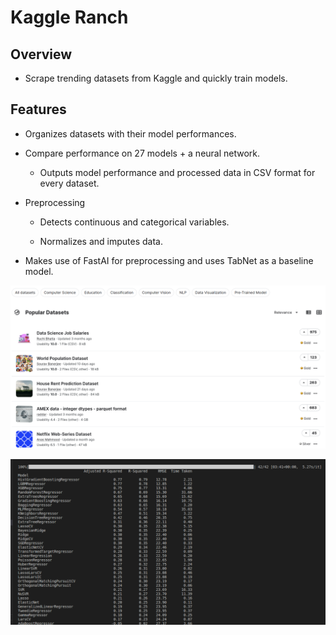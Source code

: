 # **Kaggle Ranch**

## Overview
- Scrape trending datasets from Kaggle and quickly train models.

## Features

- Organizes datasets with their model performances.

- Compare performance on 27 models + a neural network.
    - Outputs model performance and processed data in CSV format for every dataset.

- Preprocessing

    - Detects continuous and categorical variables.

    - Normalizes and imputes data.


- Makes use of FastAI for preprocessing and uses TabNet as a baseline model.

![Dataset Image](https://github.com/jarrettdev/Kaggle-Ranch/blob/main/resources/kaggle_dataset_page.png)

![Performance Picture](https://github.com/jarrettdev/Kaggle-Ranch/blob/main/resources/model_performance.png)

